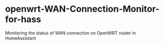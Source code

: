# openwrt-WAN-Connection-Monitor-for-hass
Monitoring the status of WAN connection on OpenWRT router in HomeAssistant
